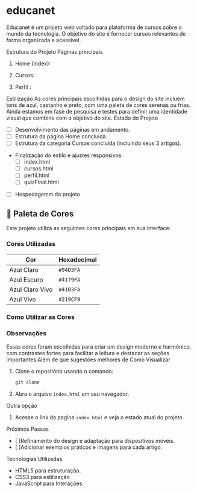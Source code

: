 # educanet
Educanet é um projeto web voltado para plataforma de cursos sobre o mundo da tecnologia. O objetivo do site é fornecer cursos relevantes de forma organizada e acessível.

Estrutura do Projeto
Páginas principais
1. Home (Index):

2. Cursos:

3. Perfil :
   


Estilização
As cores principais escolhidas para o design do site incluem tons de azul, castanho e preto, com uma paleta de cores serenas ou frias. Ainda estamos em fase de pesquisa e testes para definir uma identidade visual que combine com o objetivo do site.
Estado do Projeto
- [ ] Desenvolvimento das páginas em andamento.
- [ ] Estrutura da página Home concluída.
- [ ] Estrutura da categoria Cursos concluída (incluindo seus 3 artigos).

- Finalização do estilo e ajustes responsivos.
     - [ ] index.html
     - [ ] cursos.html
     - [ ] perfil.html
     - [ ] quizFinal.html
- [ ] Hospedagemm do projeto

## 🎨 Paleta de Cores

Este projeto utiliza as seguintes cores principais em sua interface:


### Cores Utilizadas


| Cor            | Hexadecimal | 
|----------------|-------------|
| Azul Claro     | `#94D3FA`   |
| Azul Escuro    | `#4179FA`   |
| Azul Claro Vivo| `#41B3FA`   |
| Azul Vivo      | `#219CF9`   |


### Como Utilizar as Cores


### Observações

Essas cores foram escolhidas para criar um design moderno e harmônico, com contrastes fortes para facilitar a leitura e destacar as seções importantes.Além de que sugestões melhores de
Como Visualizar
1. Clone o repositório usando o comando:
   ```bash
   git clone 
   ```
2. Abra o arquivo `index.html` em seu navegador.

Outra opção
1. Acesse o link da pagina `index.html` e veja o estado atual do projeto
      

Próximos Passos
- [ ]Refinamento do design e adaptação para dispositivos móveis.
- [ ]Adicionar exemplos práticos e imagens para cada artigo.
  
Tecnologias Utilizadas
- HTML5 para estruturação.
- CSS3 para estilização 
- JavaScript para Interações
